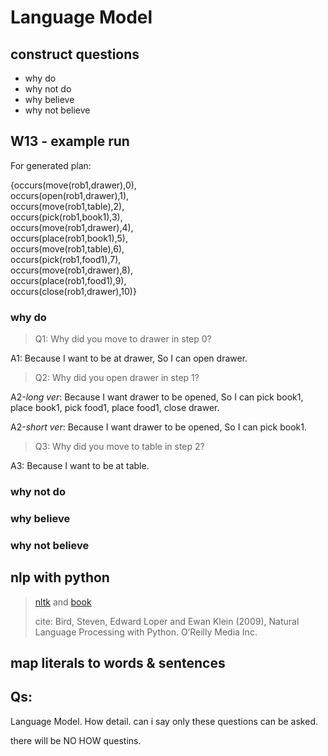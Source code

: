 # Language Model

## construct questions
- why do
- why not do
- why believe
- why not believe
<!-- - what
- where
- how -->

## W13 - example run

For generated plan:

{occurs(move(rob1,drawer),0),\
occurs(open(rob1,drawer),1),\
occurs(move(rob1,table),2),\
occurs(pick(rob1,book1),3),\
occurs(move(rob1,drawer),4),\
occurs(place(rob1,book1),5),\
occurs(move(rob1,table),6),\
occurs(pick(rob1,food1),7),\
occurs(move(rob1,drawer),8),\
occurs(place(rob1,food1),9),\
occurs(close(rob1,drawer),10)}

### why do
> Q1: Why did you move to drawer in step 0?

A1: Because I want  to be at drawer, So I can open drawer.


> Q2: Why did you open drawer in step 1?

A2-*long ver*: Because I want drawer to be opened, So I can pick book1, place book1, pick food1, place food1, close drawer.

A2-*short ver*: Because I want drawer to be opened, So I can pick book1.


> Q3: Why did you move to table in step 2?

A3: Because I want  to be at table.




### why not do
### why believe
### why not believe



## nlp with python
> [nltk](https://www.nltk.org/) and [book](https://www.nltk.org/book/ch00.html)
>
> cite: Bird, Steven, Edward Loper and Ewan Klein (2009), Natural Language Processing with Python. O’Reilly Media Inc.

## map literals to words & sentences

## Qs:
Language Model.
How detail.
can i say only these questions can be asked.


<!-- ## allowed interactions
- why do you [open] the [drawer] at step [1]?
  > (track using Causal Laws) I want the drawer to be opened. Tracking depth: 1. Answer
- why do you believe [apple] is at [table] at step [2]?
  > track using -->

<!-- why do you [move] to [drawer] at step [0]?
why do you [pick] up [apple] at step [2]?
why do you [place] up [apple] at step [3]? -->
<!-- why do you (change plans) at step [2]? -->


there will be NO HOW questins.